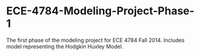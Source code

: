 ECE-4784-Modeling-Project-Phase-1
=================================

The first phase of the modeling project for ECE 4784 Fall 2014. Includes model representing the Hodgkin Huxley Model.
